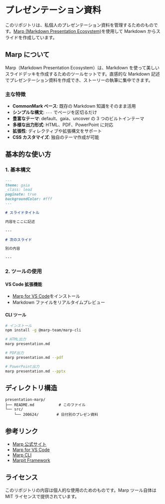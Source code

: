 # プレゼンテーション資料

このリポジトリは、私個人のプレゼンテーション資料を管理するためのものです。[Marp (Markdown Presentation Ecosystem)](https://marp.app/)を使用して Markdown からスライドを作成しています。

## Marp について

Marp（Markdown Presentation Ecosystem）は、Markdown を使って美しいスライドデッキを作成するためのツールセットです。直感的な Markdown 記述でプレゼンテーション資料を作成でき、ストーリーの執筆に集中できます。

### 主な特徴

- **CommonMark ベース**: 既存の Markdown 知識をそのまま活用
- **シンプルな構文**: `---` でページを区切るだけ
- **豊富なテーマ**: default、gaia、uncover の 3 つのビルトインテーマ
- **多様な出力形式**: HTML、PDF、PowerPoint に対応
- **拡張性**: ディレクティブや拡張構文をサポート
- **CSS カスタマイズ**: 独自のテーマ作成が可能

## 基本的な使い方

### 1. 基本構文

```markdown
---
theme: gaia
_class: lead
paginate: true
backgroundColor: #fff
---

# スライドタイトル

内容をここに記述

---

# 次のスライド

別の内容

---
```

### 2. ツールの使用

#### VS Code 拡張機能

- [Marp for VS Code](https://marketplace.visualstudio.com/items?itemName=marp-team.marp-vscode)をインストール
- Markdown ファイルをリアルタイムプレビュー

#### CLI ツール

```bash
# インストール
npm install -g @marp-team/marp-cli

# HTML出力
marp presentation.md

# PDF出力
marp presentation.md --pdf

# PowerPoint出力
marp presentation.md --pptx
```

## ディレクトリ構造

```
presentation-marp/
├── README.md           # このファイル
└── src/
    └── 200624/        # 日付別のプレゼン資料
```

## 参考リンク

- [Marp 公式サイト](https://marp.app/)
- [Marp for VS Code](https://marketplace.visualstudio.com/items?itemName=marp-team.marp-vscode)
- [Marp CLI](https://github.com/marp-team/marp-cli)
- [Marpit Framework](https://marpit.marp.app/)

## ライセンス

このリポジトリの内容は個人的な使用のためのものです。Marp ツール自体は MIT ライセンスで提供されています。
